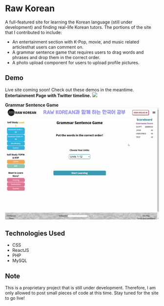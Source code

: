 # Raw Korean
A full-featured site for learning the Korean language (still under development) and finding real-life Korean tutors. The portions of the site that I contributed to include: 
* An entertainment section with K-Pop, movie, and music related articlesthat users can comment on. 
* A grammar sentence game that requires users to drag words and phrases and drop them in the correct order. 
* A photo upload component for users to upload profile pictures.

## Demo
Live site coming soon! Check out these demos in the meantime.\
**Entertainment Page with Twitter timeline.**
<kbd><img src="/demo/rawKoreanEntertainmentDemo.gif" /></kbd>

**Grammar Sentence Game**
<kbd><img src="/demo/rawKoreanGameDemo.gif" /></kbd>

## Technologies Used
* CSS
* ReactJS
* PHP
* MySQL

## Note
This is a proprietary project that is still under development. Therefore, I am only allowed to post small pieces of code at this time. Stay tuned for the site to go live!

